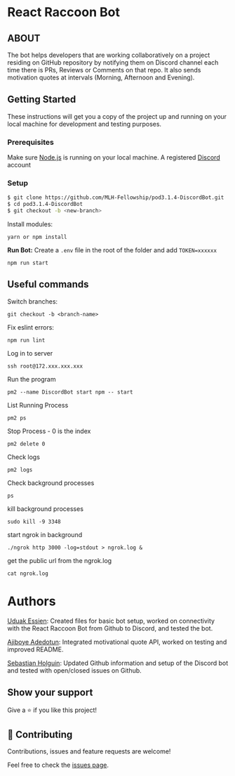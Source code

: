 # React Raccoon Bot

## ABOUT

The bot helps developers that are working collaboratively on a project residing on GitHub repository by notifying them on Discord channel each time there is PRs, Reviews or Comments on that repo. It also sends motivation quotes at intervals (Morning, Afternoon and Evening).

## Getting Started

These instructions will get you a copy of the project up and running on your local machine for development and testing purposes.

### Prerequisites

Make sure [Node.js](https://nodejs.org/en/download/) is running on your local machine.
A registered [Discord](https://discord.com/) account


### Setup

~~~bash
$ git clone https://github.com/MLH-Fellowship/pod3.1.4-DiscordBot.git
$ cd pod3.1.4-DiscordBot
$ git checkout -b <new-branch>
~~~

Install modules:

```
yarn or npm install
```

**Run Bot:**
Create a `.env` file in the root of the folder and add `TOKEN=xxxxxx`

``` 
npm run start
```

## Useful commands

Switch branches:
```
git checkout -b <branch-name>
```

Fix eslint errors:
```
npm run lint
```

Log in to server
```
ssh root@172.xxx.xxx.xxx
```

Run the program 
```
pm2 --name DiscordBot start npm -- start
```

List Running Process
```
pm2 ps
```

Stop Process - 0 is the index
```
pm2 delete 0 
```

Check logs
```
pm2 logs
```

Check background processes
```
ps
```

kill background processes
```
sudo kill -9 3348
```

start ngrok in background
```
./ngrok http 3000 -log=stdout > ngrok.log &
```

get the public url from the ngrok.log
```
cat ngrok.log
```

# Authors

[Uduak Essien](https://github.com/acushlakoncept): Created files for basic bot setup, worked on connectivity with the React Raccoon Bot from Github to Discord, and tested the bot.

[Ajiboye Adedotun](https://github.com/Youngprinnce): Integrated motivational quote API, worked on testing and improved README.

[Sebastian Holguin](https://github.com/sebastian-holguin): Updated Github information and setup of the Discord bot and tested with open/closed issues on Github.

## Show your support

Give a ⭐️ if you like this project!

## 🤝 Contributing

Contributions, issues and feature requests are welcome!

Feel free to check the [issues page](issues/).
